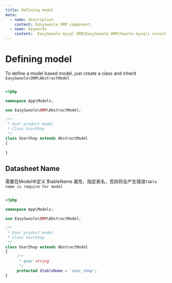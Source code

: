 ```yaml
---
title: Defining model
meta:
  - name: description
    content: Easyswoole ORM component,
  - name: keywords
    content:  EasySwoole mysql ORM|EasySwoole ORM|Swoole mysqli coroutine client|swoole ORM
---
```


# Defining model
To define a model based model, just create a class and inherit `EasySwoole\ORM\AbstractModel`

```php

<?php

namespace App\Models;

use EasySwoole\ORM\AbstractModel;

/**
 * User product model
 * Class UserShop
 */
class UserShop extends AbstractModel
{
    
}
```

## Datasheet Name

需要在Model中定义 $tableName 属性，指定表名，否则将会产生错误`Table name is require for model`

```php

<?php

namespace App\Models;

use EasySwoole\ORM\AbstractModel;

/**
 * User product model
 * Class UserShop
 */
class UserShop extends AbstractModel
{
     /**
      * @var string 
      */
     protected $tableName = 'user_shop';
}
```